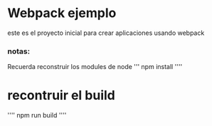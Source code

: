 # Webpack ejemplo
este es el proyecto inicial para crear aplicaciones usando webpack

### notas:
Recuerda reconstruir los modules de node
'''
npm install
''''
# recontruir el build
''''
npm run build
''''